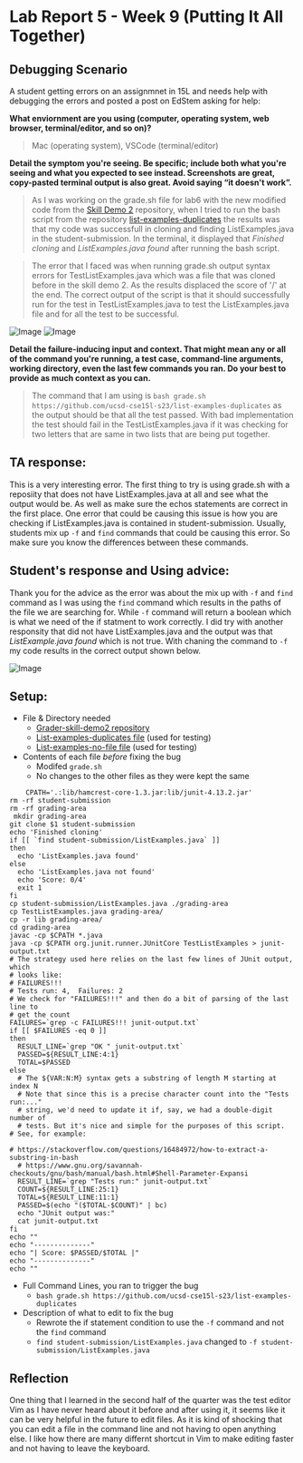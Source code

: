 # Lab Report 5 - Week 9 (Putting It All Together)

## Debugging Scenario 

A student getting errors on an assignmnet in 15L and needs help with debugging the errors and posted a post on EdStem asking for help:

**What enviornment are you using (computer, operating system, web browser, terminal/editor, and so on)?**

> Mac (operating system), VSCode (terminal/editor)

**Detail the symptom you're seeing. Be specific; include both what you're seeing and what you expected to see instead. 
Screenshots are great, copy-pasted terminal output is also great. Avoid saying “it doesn't work”.**

> As I was working on the grade.sh file for lab6 with the new modified code from the [Skill Demo 2](https://github.com/ucsd-cse15l-s23/grader-skill-demo2) repository, when I tried to run the bash script from the repository [list-examples-duplicates](https://github.com/ucsd-cse15l-s23/list-examples-duplicates) the results was that my code was successfull in cloning and finding ListExamples.java in the student-submission. In the terminal, it displayed that *Finished cloning* and *ListExamples.java found* after running the bash script.

> The error that I faced was when running grade.sh output syntax errors for TestListExamples.java which was a file that was cloned before in the skill demo 2. As the results displaced the score of '/' at the end. The correct output of the script is that it should successfully run for the test in TestListExamples.java to test the ListExamples.java file and for all the test to be successful. 

![Image](labreport5-1.png)
![Image](labreport5-2.png)

**Detail the failure-inducing input and context. That might mean any or all of the command you're running, a test case, 
command-line arguments, working directory, even the last few commands you ran. Do your best to provide as much context as you can.**

> The command that I am using is `bash grade.sh https://github.com/ucsd-cse15l-s23/list-examples-duplicates` as the output should be that all the test passed. With bad implementation the test should fail in the TestListExamples.java if it was checking for two letters that are same in two lists that are being put together. 

## TA response: 
This is a very interesting error. The first thing to try is using grade.sh with a reposiity that does not have ListExamples.java at all and see what the output would be. As well as make sure the echos statements are correct in the first place. One error that could be causing this issue is how you are checking if ListExamples.java is contained in student-submission. Usually, students mix up `-f` and `find` commands that could be causing this error. So make sure you know the differences between these commands. 

## Student's response and Using advice: 
Thank you for the advice as the error was about the mix up with `-f` and `find` command as I was using the `find` command which results in the paths of the file we are searching for. While `-f` command will return a boolean which is what we need of the if statment to work correctly. I did try with another responsity that did not have ListExamples.java and the output was that *ListExample.java found* which is not true. With chaning the command to `-f` my code results in the correct output shown below. 

![Image](labreport5-3.png)

## Setup:
* File & Directory needed
  * [Grader-skill-demo2 repository](https://github.com/ucsd-cse15l-s23/grader-skill-demo2)
  * [List-examples-duplicates file](https://github.com/ucsd-cse15l-s23/list-examples-duplicates) (used for testing)
  * [List-examples-no-file file](https://github.com/ucsd-cse15l-s23/list-examples-no-file) (used for testing)
* Contents of each file *before* fixing the bug
  *  Modifed `grade.sh`
  *  No changes to the other files as they were kept the same

```
    CPATH='.:lib/hamcrest-core-1.3.jar:lib/junit-4.13.2.jar'
rm -rf student-submission
rm -rf grading-area
 mkdir grading-area
git clone $1 student-submission
echo 'Finished cloning'
if [[ `find student-submission/ListExamples.java` ]]
then
  echo 'ListExamples.java found'
else
  echo 'ListExamples.java not found'
  echo 'Score: 0/4'
  exit 1
fi
cp student-submission/ListExamples.java ./grading-area
cp TestListExamples.java grading-area/
cp -r lib grading-area/
cd grading-area
javac -cp $CPATH *.java
java -cp $CPATH org.junit.runner.JUnitCore TestListExamples > junit-output.txt
# The strategy used here relies on the last few lines of JUnit output, which
# looks like:
# FAILURES!!!
# Tests run: 4,  Failures: 2
# We check for "FAILURES!!!" and then do a bit of parsing of the last line to
# get the count
FAILURES=`grep -c FAILURES!!! junit-output.txt`
if [[ $FAILURES -eq 0 ]]
then
  RESULT_LINE=`grep "OK " junit-output.txt`
  PASSED=${RESULT_LINE:4:1}
  TOTAL=$PASSED
else
  # The ${VAR:N:M} syntax gets a substring of length M starting at index N
  # Note that since this is a precise character count into the "Tests run:..."
  # string, we'd need to update it if, say, we had a double-digit number of
  # tests. But it's nice and simple for the purposes of this script.
# See, for example:

# https://stackoverflow.com/questions/16484972/how-to-extract-a-substring-in-bash
  # https://www.gnu.org/savannah-checkouts/gnu/bash/manual/bash.html#Shell-Parameter-Expansi
  RESULT_LINE=`grep "Tests run:" junit-output.txt`
  COUNT=${RESULT_LINE:25:1}
  TOTAL=${RESULT_LINE:11:1}
  PASSED=$(echo "($TOTAL-$COUNT)" | bc)
  echo "JUnit output was:"
  cat junit-output.txt
fi
echo ""
echo "--------------"
echo "| Score: $PASSED/$TOTAL |"
echo "--------------"
echo ""
```

* Full Command Lines, you ran to trigger the bug
  * `bash grade.sh https://github.com/ucsd-cse15l-s23/list-examples-duplicates`
* Description of what to edit to fix the bug
  * Rewrote the if statement condition to use the `-f` command and not the `find` command 
  * `find student-submission/ListExamples.java` changed to `-f student-submission/ListExamples.java`

## Reflection 
One thing that I learned in the second half of the quarter was the test editor Vim as I have never heard about it before and after using it, it seems like it can be very helpful in the future to edit files. As it is kind of shocking that you can edit a file in the command line and not having to open anything else. I like how there are many differnt shortcut in Vim to make editing faster and not having to leave the keyboard. 
